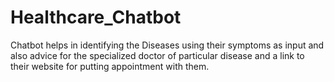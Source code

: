 # Healthcare_Chatbot
Chatbot helps in identifying the Diseases using their symptoms as input and also advice for the specialized doctor of particular disease and a link to their website for putting appointment with them.
